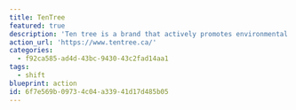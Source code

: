 ```yaml
---
title: TenTree
featured: true
description: 'Ten tree is a brand that actively promotes environmental stewardship. They have a wide variety of comfortable clothes and accessories and with each purchase, they pledge to plant 10 trees.'
action_url: 'https://www.tentree.ca/'
categories:
  - f92ca585-ad4d-43bc-9430-43c2fad14aa1
tags:
  - shift
blueprint: action
id: 6f7e569b-0973-4c04-a339-41d17d485b05
---
```

